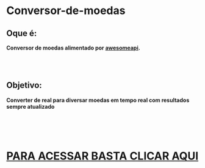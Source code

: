 # Conversor-de-moedas

<h2><strong>Oque é:<strong></h2>

<p>Conversor de moedas alimentado por <a href="https://docs.awesomeapi.com.br/api-de-moedas">awesomeapi<a>.</p><br/><br/>
<h2><strong>Objetivo:<strong></h2>

<p>Converter de real para diversar moedas em tempo real com resultados sempre atualizado</p><br/><br/></br>
<h1><strong><a href="https://lucas-brum.github.io/Conversor-de-moedas/">PARA ACESSAR BASTA CLICAR AQUI<a></strong><h1>

